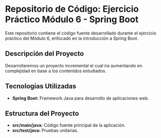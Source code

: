 # Repositorio de Código: Ejercicio Práctico Módulo 6 - Spring Boot

Este repositorio contiene el código fuente desarrollado durante el ejercicio práctico del Módulo 6, enfocado en la introducción a Spring Boot.

## Descripción del Proyecto

Desarrollaremos un proyecto incremental el cual ira aumentando en complejidad en base a los contenidos estudiados.

## Tecnologías Utilizadas

* **Spring Boot:** Framework Java para desarrollo de aplicaciones web.

## Estructura del Proyecto

* **src/main/java:** Código fuente principal de la aplicación.
* **src/test/java:** Pruebas unitarias.
